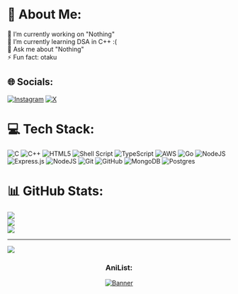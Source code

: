 # 💫 About Me:
🔭 I’m currently working on "Nothing"<br>🌱 I’m currently learning DSA in C++ :(<br>💬 Ask me about "Nothing"<br>⚡ Fun fact: otaku


## 🌐 Socials:
[![Instagram](https://img.shields.io/badge/Instagram-%23E4405F.svg?logo=Instagram&logoColor=white)](https://instagram.com/adarshjha__1) [![X](https://img.shields.io/badge/X-black.svg?logo=X&logoColor=white)](https://x.com/adarshjha__1) 

# 💻 Tech Stack:
![C](https://img.shields.io/badge/c-%2300599C.svg?style=for-the-badge&logo=c&logoColor=white)
 ![C++](https://img.shields.io/badge/c++-%2300599C.svg?style=for-the-badge&logo=c%2B%2B&logoColor=white) 
![HTML5](https://img.shields.io/badge/html5-%23E34F26.svg?style=for-the-badge&logo=html5&logoColor=white) 
![Shell Script](https://img.shields.io/badge/shell_script-%23121011.svg?style=for-the-badge&logo=gnu-bash&logoColor=white) 
![TypeScript](https://img.shields.io/badge/typescript-%23007ACC.svg?style=for-the-badge&logo=typescript&logoColor=white) 
![AWS](https://img.shields.io/badge/AWS-%23FF9900.svg?style=for-the-badge&logo=amazon-aws&logoColor=white) 
![Go](https://img.shields.io/badge/go-%2300ADD8.svg?style=for-the-badge&logo=go&logoColor=white) 
![NodeJS](https://img.shields.io/badge/node.js-6DA55F?style=for-the-badge&logo=node.js&logoColor=white) 
![Express.js](https://img.shields.io/badge/express.js-%23404d59.svg?style=for-the-badge&logo=express&logoColor=%2361DAFB)
![NodeJS](https://img.shields.io/badge/node.js-6DA55F?style=for-the-badge&logo=node.js&logoColor=white) 
![Git](https://img.shields.io/badge/git-%23F05033.svg?style=for-the-badge&logo=git&logoColor=white)
![GitHub](https://img.shields.io/badge/github-%23121011.svg?style=for-the-badge&logo=github&logoColor=white)
![MongoDB](https://img.shields.io/badge/MongoDB-%234ea94b.svg?style=for-the-badge&logo=mongodb&logoColor=white)
![Postgres](https://img.shields.io/badge/postgres-%23316192.svg?style=for-the-badge&logo=postgresql&logoColor=white)
# 📊 GitHub Stats:
![](https://github-readme-stats.vercel.app/api?username=AdarshJha-1&theme=catppuccin_mocha&hide_border=false&include_all_commits=true&count_private=false)<br/>
![](https://github-readme-streak-stats.herokuapp.com/?user=AdarshJha-1&theme=catppuccin_mocha&hide_border=false)<br/>
![](https://github-readme-stats.vercel.app/api/top-langs/?username=AdarshJha-1&theme=catppuccin_mocha&hide_border=false&include_all_commits=true&count_private=false&layout=compact)

---
[![](https://visitcount.itsvg.in/api?id=AdarshJha-1&icon=10&color=13)](https://visitcount.itsvg.in)

<!-- Proudly created with GPRM ( https://gprm.itsvg.in ) -->

<h3 align="center">AniList:</h3>
<p align="center">
  <a href="https://anilist.co/user/AdarshJha/animelist"><img src="https://random-image-server.onrender.com" alt="Banner"></a>
</p>
